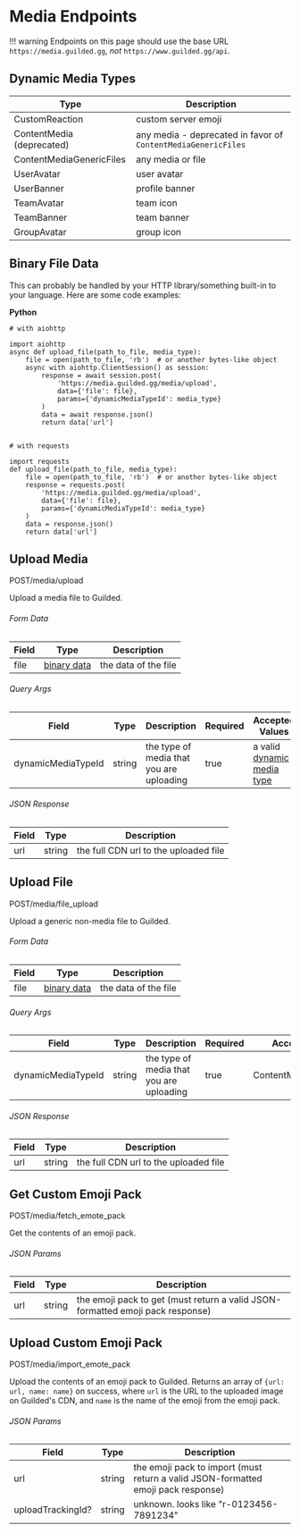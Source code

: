 # Media Endpoints

!!! warning
    Endpoints on this page should use the base URL `https://media.guilded.gg`, *not* `https://www.guilded.gg/api`.

## Dynamic Media Types

| Type                      | Description                                                   |
|---------------------------|---------------------------------------------------------------|
| CustomReaction            | custom server emoji                                           |
| ContentMedia (deprecated) | any media - deprecated in favor of `ContentMediaGenericFiles` |
| ContentMediaGenericFiles  | any media or file                                             |
| UserAvatar                | user avatar                                                   |
| UserBanner                | profile banner                                                |
| TeamAvatar                | team icon                                                     |
| TeamBanner                | team banner                                                   |
| GroupAvatar               | group icon                                                    |

## Binary File Data

This can probably be handled by your HTTP library/something built-in to your language. Here are some code examples:

<!-- Code examples do not use syntax highlighting because it looks awful. -->

**Python**

```
# with aiohttp

import aiohttp
async def upload_file(path_to_file, media_type):
    file = open(path_to_file, 'rb')  # or another bytes-like object
    async with aiohttp.ClientSession() as session:
        response = await session.post(
            'https://media.guilded.gg/media/upload',
            data={'file': file},
            params={'dynamicMediaTypeId': media_type}
        )
        data = await response.json()
        return data['url']


# with requests

import requests
def upload_file(path_to_file, media_type):
    file = open(path_to_file, 'rb')  # or another bytes-like object
    response = requests.post(
        'https://media.guilded.gg/media/upload',
        data={'file': file},
        params={'dynamicMediaTypeId': media_type}
    )
    data = response.json()
    return data['url']
```

## Upload Media
<span class="http-verb">POST</span><span class="http-path">/media/upload</span>

Upload a media file to Guilded.

###### Form Data

| Field | Type                             | Description          |
|-------|----------------------------------|----------------------|
| file  | [binary data](#binary-file-data) | the data of the file |

###### Query Args

| Field              | Type   | Description                              | Required | Accepted Values                                    |
|--------------------|--------|------------------------------------------|----------|----------------------------------------------------|
| dynamicMediaTypeId | string | the type of media that you are uploading | true     | a valid [dynamic media type](#dynamic-media-types) |

###### JSON Response

| Field | Type   | Description                           |
|-------|--------|---------------------------------------|
| url   | string | the full CDN url to the uploaded file |

## Upload File
<span class="http-verb">POST</span><span class="http-path">/media/file_upload</span>

Upload a generic non-media file to Guilded.

###### Form Data

| Field | Type                             | Description          |
|-------|----------------------------------|----------------------|
| file  | [binary data](#binary-file-data) | the data of the file |

###### Query Args

| Field              | Type   | Description                              | Required | Accepted Values          |
|--------------------|--------|------------------------------------------|----------|--------------------------|
| dynamicMediaTypeId | string | the type of media that you are uploading | true     | ContentMediaGenericFiles |

###### JSON Response

| Field | Type   | Description                           |
|-------|--------|---------------------------------------|
| url   | string | the full CDN url to the uploaded file |

## Get Custom Emoji Pack
<span class="http-verb">POST</span><span class="http-path">/media/fetch_emote_pack</span>

Get the contents of an emoji pack.

###### JSON Params

| Field | Type   | Description                                                                    |
|-------|--------|--------------------------------------------------------------------------------|
| url   | string | the emoji pack to get (must return a valid JSON-formatted emoji pack response) |

## Upload Custom Emoji Pack
<span class="http-verb">POST</span><span class="http-path">/media/import_emote_pack</span>

Upload the contents of an emoji pack to Guilded. Returns an array of `{url: url, name: name}` on success, where `url` is the URL to the uploaded image on Guilded's CDN, and `name` is the name of the emoji from the emoji pack.

###### JSON Params

| Field             | Type   | Description                                                                       |
|-------------------|--------|-----------------------------------------------------------------------------------|
| url               | string | the emoji pack to import (must return a valid JSON-formatted emoji pack response) |
| uploadTrackingId? | string | unknown. looks like "r-0123456-7891234"                                           |
